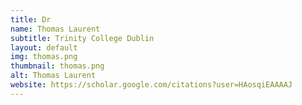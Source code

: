 ```yaml
---
title: Dr
name: Thomas Laurent
subtitle: Trinity College Dublin
layout: default
img: thomas.png
thumbnail: thomas.png
alt: Thomas Laurent
website: https://scholar.google.com/citations?user=HAosqiEAAAAJ
---
```

